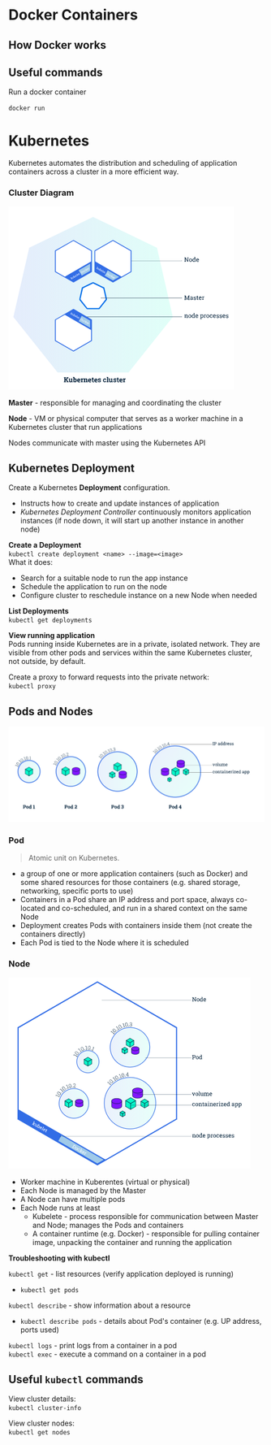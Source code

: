 # Docker Containers

## How Docker works


## Useful commands

Run a docker container

`docker run`

# Kubernetes

Kubernetes automates the distribution and scheduling of application containers across a cluster in a more efficient way.

### Cluster Diagram

![](images/kube_cluster_1.PNG)

**Master** - responsible for managing and coordinating the cluster

**Node** - VM or physical computer that serves as a worker machine in a Kubernetes cluster that run applications

Nodes communicate with master using the Kubernetes API

## Kubernetes Deployment

Create a Kubernetes **Deployment** configuration.  
* Instructs how to create and update instances of application
* *Kubernetes Deployment Controller* continuously monitors application instances (if node down, it will start up another instance in another node)

**Create a Deployment**  
`kubectl create deployment <name> --image=<image>`  
What it does:  
* Search for a suitable node to run the app instance
* Schedule the application to run on the node
* Configure cluster to reschedule instance on a new Node when needed


**List Deployments**  
`kubectl get deployments`


**View running application**  
Pods running inside Kubernetes are in a private, isolated network. They are visible from other pods and services within the same Kubernetes cluster, not outside, by default.

Create a proxy to forward requests into the private network:  
`kubectl proxy`

## Pods and Nodes
![](./images/pods_overview.PNG)  
### Pod
> Atomic unit on Kubernetes.
* a group of one or more application containers (such as Docker) and some shared resources for those containers (e.g. shared storage, networking, specific ports to use)
* Containers in a Pod share an IP address and port space, always co-located and co-scheduled, and run in a shared context on the same Node
* Deployment creates Pods with containers inside them (not create the containers directly)
* Each Pod is tied to the Node where it is scheduled

### Node
![](./images/node_overview.PNG)
* Worker machine in Kuberentes (virtual or physical)
* Each Node is managed by the Master
* A Node can have multiple pods
* Each Node runs at least
  * Kubelete - process responsible for communication between Master and Node; manages the Pods and containers
  * A container runtime (e.g. Docker) - responsible for pulling container image, unpacking the container and running the application

**Troubleshooting with kubectl**

`kubectl get` - list resources (verify application deployed is running)  
* `kubectl get pods`


`kubectl describe` - show information about a resource 
* `kubectl describe pods` - details about Pod's container (e.g. UP address, ports used)

`kubectl logs` - print logs from a container in a pod  
`kubectl exec` - execute a command on a container in a pod


## Useful `kubectl` commands

View cluster details:  
`kubectl cluster-info`

View cluster nodes:  
`kubectl get nodes`